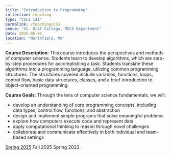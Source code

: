 ```yaml
---
title: "Introduction to Programming"
collection: teaching
type: "CSCI 121"
permalink: /teaching/CS1
venue: "St. Olaf College, MSCS Department"
date: 2025-05-01
location: "Northfield, MN"
---
```


**Course Description**: This course introduces the perspectives and methods of computer science. Students learn to develop algorithms, which are step-by-step procedures for accomplishing a task. Students translate these algorithms into a programming language, utilizing common programming structures. The structures covered include variables, functions, loops, control flow, basic data structures, classes, and a brief introduction to object-oriented programming.

**Course Goals**: Through the lens of computer science fundamentals, we will:
- develop an understanding of core programming concepts, including data types, control flow, functions, and abstraction
- design and implement simple programs that solve meaningful problems
- explore how computers execute code and represent data
- apply computational thinking to reason through novel challenges
- collaborate and communicate effectively in both individual and team-based settings

[Spring 2025](https://chefs-kiss.github.io/cs1_spring2025/)
Fall 2025
Spring 2023